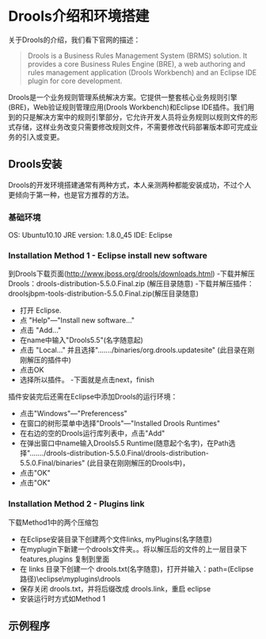 # Drools介绍和环境搭建

关于Drools的介绍，我们看下官网的描述：
>Drools is a Business Rules Management System (BRMS) solution. It provides a core Business Rules Engine (BRE), a web authoring and rules management application (Drools Workbench) and an Eclipse IDE plugin for core development.

Drools是一个业务规则管理系统解决方案。它提供一整套核心业务规则引擎(BRE)，Web验证规则管理应用(Drools Workbench)和Eclipse IDE插件。我们用到的只是解决方案中的规则引擎部分，它允许开发人员将业务规则以规则文件的形式存储，这样业务改变只需要修改规则文件，不需要修改代码部署版本即可完成业务的引入或变更。

## Drools安装
Drools的开发环境搭建通常有两种方式，本人亲测两种都能安装成功，不过个人更倾向于第一种，也是官方推荐的方法。
### 基础环境
OS: Ubuntu10.10
JRE version: 1.8.0_45
IDE: Eclipse
### Installation Method 1 - Eclipse install new software
到Drools下载页面(http://www.jboss.org/drools/downloads.html)
-下载并解压Drools：drools-distribution-5.5.0.Final.zip  (解压目录随意)
-下载并解压插件：droolsjbpm-tools-distribution-5.5.0.Final.zip(解压目录随意)
- 打开 Eclipse.
- 点 "Help"—"Install new software..."
- 点击 "Add..."  
- 在name中输入"Drools5.5"(名字随意起)
- 点击 "Local..." 并且选择"......./binaries/org.drools.updatesite" (此目录在刚刚解压的插件中)
- 点击OK
- 选择所以插件。
-下面就是点击next，finish
 
插件安装完后还需在Eclipse中添加Drools的运行环境：
- 点击"Windows"—"Preferencess"
- 在窗口的树形菜单中选择"Drools"—"Installed Drools Runtimes"
- 在右边的空的Drools运行库列表中，点击"Add"
- 在弹出窗口中name输入Drools5.5 Runtime(随意起个名字)，在Path选择"......./drools-distribution-5.5.0.Final/drools-distribution-5.5.0.Final/binaries" (此目录在刚刚解压的Drools中)，
- 点击"OK"
- 点击"OK"

### Installation Method 2 - Plugins link
下载Method1中的两个压缩包
* 在Eclipse安装目录下创建两个文件links, myPlugins(名字随意)
* 在myplugin下新建一个drools文件夹。。将以解压后的文件的上一层目录下features,plugins 复制到里面
* 在 links 目录下创建一个 drools.txt(名字随意)，打开并输入：path=(Eclipse路径)\\eclipse\\myplugins\\drools
* 保存关闭 drools.txt，并将后缀改成 drools.link，重启 eclipse
* 安装运行时方式如Method 1

## 示例程序
